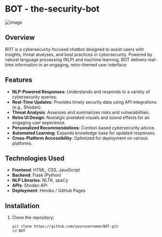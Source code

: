 # BOT - the-security-bot

![image](https://github.com/user-attachments/assets/686bd170-5e02-4efb-820c-ee34853e977f)


## Overview
BOT is a cybersecurity-focused chatbot designed to assist users with insights, threat analyses, and best practices in cybersecurity. Powered by natural language processing (NLP) and machine learning, BOT delivers real-time information in an engaging, retro-themed user interface.

## Features
- **NLP-Powered Responses**: Understands and responds to a variety of cybersecurity queries.
- **Real-Time Updates**: Provides timely security data using API integrations (e.g., Shodan).
- **Threat Analysis**: Assesses and summarizes risks and vulnerabilities.
- **Retro UI Design**: Nostalgic pixelated visuals and sound effects for an engaging user experience.
- **Personalized Recommendations**: Context-based cybersecurity advice.
- **Automated Learning**: Expands knowledge base for updated responses.
- **Cross-Platform Accessibility**: Optimized for deployment on various platforms.

## Technologies Used
- **Frontend**: HTML, CSS, JavaScript
- **Backend**: Flask (Python)
- **NLP Libraries**: NLTK, spaCy
- **APIs**: Shodan API
- **Deployment**: Heroku / GitHub Pages

## Installation
1. Clone the repository:
   ```bash
   git clone https://github.com/yourusername/BOT.git
   cd BOT
